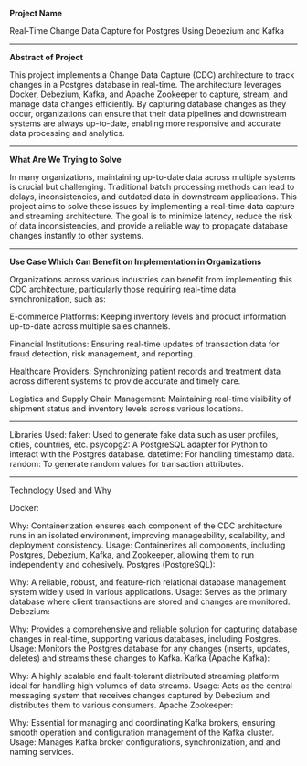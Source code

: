 
**Project Name**

Real-Time Change Data Capture for Postgres Using Debezium and Kafka

------------------------------------------------------------------------------------------------
**Abstract of Project**

This project implements a Change Data Capture (CDC) architecture to track changes in a 
Postgres database in real-time. The architecture leverages Docker, Debezium, Kafka, and
Apache Zookeeper to capture, stream, and manage data changes efficiently. By capturing database 
changes as they occur, organizations can ensure that their data pipelines and downstream systems
are always up-to-date, enabling more responsive and accurate data processing and analytics.

-------------------------------------------------------------------------------------------------

**What Are We Trying to Solve**

In many organizations, maintaining up-to-date data across multiple systems is crucial but 
challenging. Traditional batch processing methods can lead to delays, inconsistencies, and
outdated data in downstream applications. This project aims to solve these issues by implementing
a real-time data capture and streaming architecture. The goal is to minimize latency, reduce
the risk of data inconsistencies, and provide a reliable way to propagate database changes 
instantly to other systems.


-------------------------------------------------------------------------------------------------

**Use Case Which Can Benefit on Implementation in Organizations**

Organizations across various industries can benefit from implementing this CDC architecture,
particularly those requiring real-time data synchronization, such as:

E-commerce Platforms: Keeping inventory levels and product information up-to-date across multiple
sales channels.

Financial Institutions: Ensuring real-time updates of transaction data for fraud detection, 
risk management, and reporting.

Healthcare Providers: Synchronizing patient records and treatment data across different systems
to provide accurate and timely care.

Logistics and Supply Chain Management: Maintaining real-time visibility of shipment status
and inventory levels across various locations.


-------------------------------------------------------------------------------------------------

Libraries Used:
faker: Used to generate fake data such as user profiles, cities, countries, etc.
psycopg2: A PostgreSQL adapter for Python to interact with the Postgres database.
datetime: For handling timestamp data.
random: To generate random values for transaction attributes.


-------------------------------------------------------------------------------------------------

Technology Used and Why

Docker:

Why: Containerization ensures each component of the CDC architecture runs in an isolated environment, improving manageability, scalability, and deployment consistency.
Usage: Containerizes all components, including Postgres, Debezium, Kafka, and Zookeeper, allowing them to run independently and cohesively.
Postgres (PostgreSQL):

Why: A reliable, robust, and feature-rich relational database management system widely used in various applications.
Usage: Serves as the primary database where client transactions are stored and changes are monitored.
Debezium:

Why: Provides a comprehensive and reliable solution for capturing database changes in real-time, supporting various databases, including Postgres.
Usage: Monitors the Postgres database for any changes (inserts, updates, deletes) and streams these changes to Kafka.
Kafka (Apache Kafka):

Why: A highly scalable and fault-tolerant distributed streaming platform ideal for handling high volumes of data streams.
Usage: Acts as the central messaging system that receives changes captured by Debezium and distributes them to various consumers.
Apache Zookeeper:

Why: Essential for managing and coordinating Kafka brokers, ensuring smooth operation and configuration management of the Kafka cluster.
Usage: Manages Kafka broker configurations, synchronization, and and naming services.


